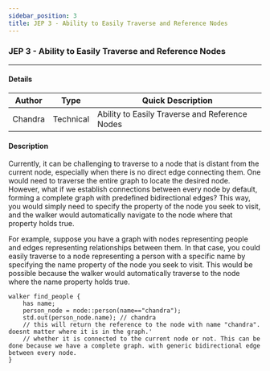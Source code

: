 ```yaml
---
sidebar_position: 3
title: JEP 3 - Ability to Easily Traverse and Reference Nodes
---
```


### JEP 3 - Ability to Easily Traverse and Reference Nodes
---
#### Details
| Author      | Type | Quick Description | 
| ----------- | ------ | ------ |
| Chandra | Technical | Ability to Easily Traverse and Reference Nodes |

#### Description

Currently, it can be challenging to traverse to a node that is distant from the current node, especially when there is no direct edge connecting them. One would need to traverse the entire graph to locate the desired node. However, what if we establish connections between every node by default, forming a complete graph with predefined bidirectional edges? This way, you would simply need to specify the property of the node you seek to visit, and the walker would automatically navigate to the node where that property holds true.

For example, suppose you have a graph with nodes representing people and edges representing relationships between them. In that case, you could easily traverse to a node representing a person with a specific name by specifying the name property of the node you seek to visit. This would be possible because the walker would automatically traverse to the node where the name property holds true.

```jac
walker find_people {
    has name;
    person_node = node::person(name=="chandra"); 
    std.out(person_node.name); // chandra
    // this will return the reference to the node with name "chandra". doesnt matter where it is in the graph.'
    // whether it is connected to the current node or not. This can be done because we have a complete graph. with generic bidirectional edge between every node.
}
```